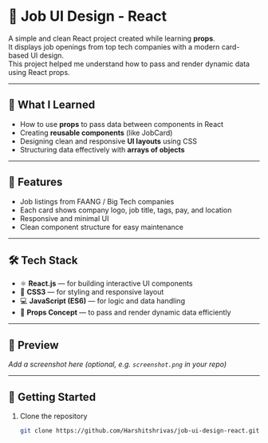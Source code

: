 # 🎯 Job UI Design - React

A simple and clean React project created while learning **props**.  
It displays job openings from top tech companies with a modern card-based UI design.  
This project helped me understand how to pass and render dynamic data using React props.

---

## 🧠 What I Learned
- How to use **props** to pass data between components in React  
- Creating **reusable components** (like JobCard)  
- Designing clean and responsive **UI layouts** using CSS  
- Structuring data effectively with **arrays of objects**

---

## 💼 Features
- Job listings from FAANG / Big Tech companies  
- Each card shows company logo, job title, tags, pay, and location  
- Responsive and minimal UI  
- Clean component structure for easy maintenance  

---

## 🛠️ Tech Stack
- ⚛️ **React.js** — for building interactive UI components  
- 🎨 **CSS3** — for styling and responsive layout  
- 💻 **JavaScript (ES6)** — for logic and data handling  
- 🧩 **Props Concept** — to pass and render dynamic data efficiently  

---

## 📸 Preview
_Add a screenshot here (optional, e.g. `screenshot.png` in your repo)_

---

## 🚀 Getting Started

1. Clone the repository  
   ```bash
   git clone https://github.com/Harshitshrivas/job-ui-design-react.git



